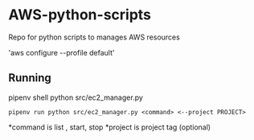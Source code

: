 # AWS-python-scripts
Repo for python scripts to manages AWS resources

'aws configure --profile default'

## Running 
pipenv shell
python src/ec2_manager.py

`pipenv run python src/ec2_manager.py <command> <--project PROJECT>`

*command is list , start, stop
*project is project tag (optional)
